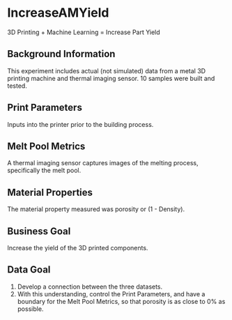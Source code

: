 # IncreaseAMYield
3D Printing + Machine Learning = Increase Part Yield

## Background Information
This experiment includes actual (not simulated) data from a metal 3D printing machine and thermal imaging sensor. 10 samples were built and tested.


## Print Parameters
Inputs into the printer prior to the building process.

## Melt Pool Metrics
A thermal imaging sensor captures images of the melting process, specifically the melt pool.

## Material Properties
The material property measured was porosity or (1 - Density).


## Business Goal
Increase the yield of the 3D printed components.

## Data Goal
1) Develop a connection between the three datasets.
2) With this understanding, control the Print Parameters, and have a boundary for the Melt Pool Metrics, so that porosity is as close to 0% as possible.
